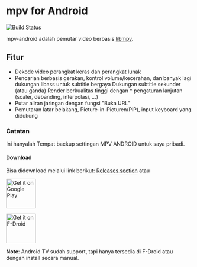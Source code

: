 # mpv for Android

[![Build Status](https://github.com/mpv-android/mpv-android/actions/workflows/build.yml/badge.svg?branch=master)](https://github.com/mpv-android/mpv-android/actions/workflows/build.yml)

mpv-android adalah pemutar video berbasis [libmpv](https://github.com/mpv-player/mpv).

## Fitur

* Dekode video perangkat keras dan perangkat lunak
* Pencarian berbasis gerakan, kontrol volume/kecerahan, dan banyak lagi
dukungan libass untuk subtitle bergaya
Dukungan subtitle sekunder (atau ganda)
Render berkualitas tinggi dengan * pengaturan lanjutan (scaler, debanding, interpolasi, ...)
* Putar aliran jaringan dengan fungsi "Buka URL"
* Pemutaran latar belakang, Picture-in-Picturen(PiP), input keyboard yang didukung

### Catatan
Ini hanyalah 
Tempat backup settingan MPV ANDROID untuk saya pribadi.


#### Download
Bisa didownload melalui link berikut: [Releases section](https://github.com/mpv-android/mpv-android/releases) atau

[<img src="https://play.google.com/intl/en_us/badges/images/generic/en-play-badge.png" alt="Get it on Google Play" height="80">](https://play.google.com/store/apps/details?id=is.xyz.mpv)

[<img src="https://fdroid.gitlab.io/artwork/badge/get-it-on.png" alt="Get it on F-Droid" height="80">](https://f-droid.org/packages/is.xyz.mpv)

**Note**: Android TV sudah support, tapi hanya tersedia di F-Droid atau dengan install secara manual.





